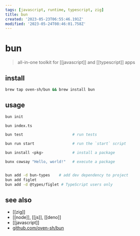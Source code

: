 ```yaml
---
tags: [javascript, runtime, typescript, zig]
title: bun
created: '2023-05-23T06:55:46.191Z'
modified: '2023-05-24T08:46:01.758Z'
---
```


# bun

> all-in-one toolkit for [[javascript]] and [[typescript]] apps

## install

```sh
brew tap oven-sh/bun && brew install bun
```

## usage

```sh
bun init

bun index.ts

bun test                      # run tests

bun run start                 # run the `start` script

bun install <pkg>​             # install a package

bunx cowsay "Hello, world!"   # execute a package


bun add -d bun-types    # add dev dependency to project
bun add figlet
bun add -d @types/figlet # TypeScript users only
```

## see also

- [[zig]]
- [[node]], [[js]], [[deno]]
- [[javascript]]
- [github.com/oven-sh/bun](https://github.com/oven-sh/bun)
